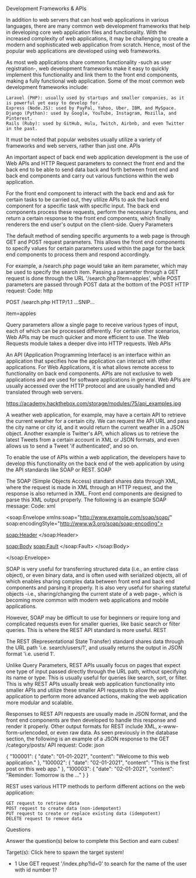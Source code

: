 Development Frameworks & APIs

In addition to web servers that can host web applications in various languages, there are many common web development frameworks that help in developing core web application files and functionality. With the increased complexity of web applications, it may be challenging to create a modern and sophisticated web application from scratch. Hence, most of the popular web applications are developed using web frameworks.

As most web applications share common functionality -such as user registration-, web development frameworks make it easy to quickly implement this functionality and link them to the front end components, making a fully functional web application. Some of the most common web development frameworks include:

    Laravel (PHP): usually used by startups and smaller companies, as it is powerful yet easy to develop for.
    Express (Node.JS): used by PayPal, Yahoo, Uber, IBM, and MySpace.
    Django (Python): used by Google, YouTube, Instagram, Mozilla, and Pinterest.
    Rails (Ruby): used by GitHub, Hulu, Twitch, Airbnb, and even Twitter in the past.

It must be noted that popular websites usually utilize a variety of frameworks and web servers, rather than just one.
APIs

An important aspect of back end web application development is the use of Web APIs and HTTP Request parameters to connect the front end and the back end to be able to send data back and forth between front end and back end components and carry out various functions within the web application.

For the front end component to interact with the back end and ask for certain tasks to be carried out, they utilize APIs to ask the back end component for a specific task with specific input. The back end components process these requests, perform the necessary functions, and return a certain response to the front end components, which finally renderers the end user's output on the client-side.
Query Parameters

The default method of sending specific arguments to a web page is through GET and POST request parameters. This allows the front end components to specify values for certain parameters used within the page for the back end components to process them and respond accordingly.

For example, a /search.php page would take an item parameter, which may be used to specify the search item. Passing a parameter through a GET request is done through the URL '/search.php?item=apples', while POST parameters are passed through POST data at the bottom of the POST HTTP request:
Code: http

POST /search.php HTTP/1.1
...SNIP...

item=apples

Query parameters allow a single page to receive various types of input, each of which can be processed differently. For certain other scenarios, Web APIs may be much quicker and more efficient to use. The Web Requests module takes a deeper dive into HTTP requests.
Web APIs

An API (Application Programming Interface) is an interface within an application that specifies how the application can interact with other applications. For Web Applications, it is what allows remote access to functionality on back end components. APIs are not exclusive to web applications and are used for software applications in general. Web APIs are usually accessed over the HTTP protocol and are usually handled and translated through web servers.

https://academy.hackthebox.com/storage/modules/75/api_examples.jpg

A weather web application, for example, may have a certain API to retrieve the current weather for a certain city. We can request the API URL and pass the city name or city id, and it would return the current weather in a JSON object. Another example is Twitter's API, which allows us to retrieve the latest Tweets from a certain account in XML or JSON formats, and even allows us to send a Tweet 'if authenticated', and so on.

To enable the use of APIs within a web application, the developers have to develop this functionality on the back end of the web application by using the API standards like SOAP or REST.
SOAP

The SOAP (Simple Objects Access) standard shares data through XML, where the request is made in XML through an HTTP request, and the response is also returned in XML. Front end components are designed to parse this XML output properly. The following is an example SOAP message:
Code: xml

<?xml version="1.0"?>

<soap:Envelope
xmlns:soap="http://www.example.com/soap/soap/"
soap:encodingStyle="http://www.w3.org/soap/soap-encoding">

<soap:Header>
</soap:Header>

<soap:Body>
  <soap:Fault>
  </soap:Fault>
</soap:Body>

</soap:Envelope>

SOAP is very useful for transferring structured data (i.e., an entire class object), or even binary data, and is often used with serialized objects, all of which enables sharing complex data between front end and back end components and parsing it properly. It is also very useful for sharing stateful objects -i.e., sharing/changing the current state of a web page-, which is becoming more common with modern web applications and mobile applications.

However, SOAP may be difficult to use for beginners or require long and complicated requests even for smaller queries, like basic search or filter queries. This is where the REST API standard is more useful.
REST

The REST (Representational State Transfer) standard shares data through the URL path 'i.e. search/users/1', and usually returns the output in JSON format 'i.e. userid 1'.

Unlike Query Parameters, REST APIs usually focus on pages that expect one type of input passed directly through the URL path, without specifying its name or type. This is usually useful for queries like search, sort, or filter. This is why REST APIs usually break web application functionality into smaller APIs and utilize these smaller API requests to allow the web application to perform more advanced actions, making the web application more modular and scalable.

Responses to REST API requests are usually made in JSON format, and the front end components are then developed to handle this response and render it properly. Other output formats for REST include XML, x-www-form-urlencoded, or even raw data. As seen previously in the database section, the following is an example of a JSON response to the GET /category/posts/ API request:
Code: json

{
  "100001": {
    "date": "01-01-2021",
    "content": "Welcome to this web application."
  },
  "100002": {
    "date": "02-01-2021",
    "content": "This is the first post on this web app."
  },
  "100003": {
    "date": "02-01-2021",
    "content": "Reminder: Tomorrow is the ..."
  }
}

REST uses various HTTP methods to perform different actions on the web application:

    GET request to retrieve data
    POST request to create data (non-idempotent)
    PUT request to create or replace existing data (idempotent)
    DELETE request to remove data


Questions

Answer the question(s) below to complete this Section and earn cubes!

Target(s): Click here to spawn the target system!

+ 1 Use GET request '/index.php?id=0' to search for the name of the user with id number 1? 
